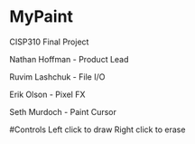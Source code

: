 # MyPaint
CISP310 Final Project

Nathan Hoffman	- Product Lead

Ruvim Lashchuk	- File I/O

Erik Olson		  - Pixel FX

Seth Murdoch	  - Paint Cursor



#Controls
Left click to draw
Right click to erase
